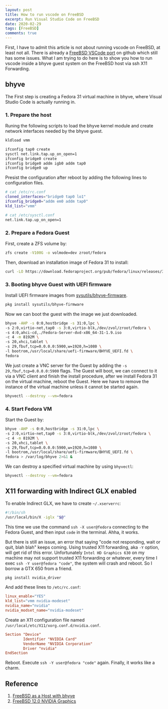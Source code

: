 ```yaml
---
layout: post
title: How to run vscode on FreeBSD
excerpt: Run Visual Studio Code on FreeBSD
date: 2020-02-29
tags: [FreeBSD]
comments: true
---
```


First, I have to admit this article is not about running vscode on FreeBSD, at least not all. There is already a [FreeBSD VSCode port](https://github.com/tagattie/FreeBSD-VSCode) on github which still has some issues. What I am trying to do here is to show you how to run vscode inside a bhyve guest system on the FreeBSD host via ssh X11 Forwarding.

## bhyve

The First step is creating a Fedora 31 virtual machine in bhyve, where Visual Studio Code is actually running in.

### 1. Prepare the host

Runing the following scripts to load the bhyve kernel module and create network interfaces needed by the bhyve guest.

```bash
kldload vmm

ifconfig tap0 create
sysctl net.link.tap.up_on_open=1
ifconfig bridge0 create
ifconfig bridge0 addm igb0 addm tap0
ifconfig bridge0 up
```

Presist the configuration after reboot by adding the following lines to configuration files.

```bash
# cat /etc/rc.conf
cloned_interfaces="bridge0 tap0 lo1"
ifconfig_bridge0="addm em0 addm tap0"
kld_list="vmm"
```

```bash
# cat /etc/sysctl.conf
net.link.tap.up_on_open=1
```

### 2. Prepare a Fedora Guest

First, create a ZFS volume by:

```bash
zfs create -V100G -o volmode=dev zroot/fedora
```

Then, download an installation image of Fedora 31 to install:

```bash
curl -LO https://download.fedoraproject.org/pub/fedora/linux/releases/31/Server/x86_64/iso/Fedora-Server-dvd-x86_64-31-1.9.iso
```

### 3. Booting bhyve Guest with UEFI firmware

Install UEFI firmware images from [sysutils/bhyve-firmware](https://www.freebsd.org/cgi/url.cgi?ports/sysutils/bhyve-firmware/pkg-descr).

```bash
pkg install sysutils/bhyve-firmware
```

Now we can boot the guest with the image we just downloaded.

```bash
bhyve -AHP -s 0:0,hostbridge -s 31:0,lpc \
-s 2:0,virtio-net,tap0 -s 3:0,virtio-blk,/dev/zvol/zroot/fedora \
-s 4:0,ahci-cd,./Fedora-Server-dvd-x86_64-31-1.9.iso
-c 4 -m 8192M \
-s 20,xhci,tablet \
-s 29,fbuf,tcp=0.0.0.0:5900,w=1920,h=1080 \
-l bootrom,/usr/local/share/uefi-firmware/BHYVE_UEFI.fd \
fedora
```

We just create a VNC server for the Guest by adding the `-s 29,fbuf,tcp=0.0.0.0:5900` flags. The Guest will boot, we can connect to it via a VNC client and finish the install procedure, after we install Fedora 31 on the virtual machine, reboot the Guest. Here we have to remove the instance of the virtual machine unless it cannot be started again.

```bash
bhyvectl --destroy --vm=fedora
```

### 4. Start Fedora VM

Start the Guest by:

```bash
bhyve -AHP -s 0:0,hostbridge -s 31:0,lpc \
-s 2:0,virtio-net,tap0 -s 3:0,virtio-blk,/dev/zvol/zroot/fedora \
-c 4 -m 8192M \
-s 20,xhci,tablet \
-s 29,fbuf,tcp=0.0.0.0:5900,w=1920,h=1080 \
-l bootrom,/usr/local/share/uefi-firmware/BHYVE_UEFI.fd \
fedora > /var/log/bhyve 2>&1 &
```

We can destroy a specified virtual machine by using `bhyvectl`:

```bash
bhyvectl --destroy --vm=fedora
```

## X11 forwarding with Indirect GLX enabled

To enable Indirect GLX, we have to create `~/.xserverrc`:

```bash
#!/bin/sh
/usr/local/bin/X -iglx "$@"
```

This time we use the command `ssh -X user@fedora` connecting to the Fedora Guest, and then input `code` in the terminal. Ahha, it works.

But there is still an issue, an error that saying "code not responding, wait or quit, blah blah" keeps coming. Using trusted X11 forwarding, aka `-Y` option, will get rid of this error. Unfortunately `Intel HD Graphics 630` on my machine may not support trusted X11 forwarding or whatever, every time I exec `ssh -Y user@fedora "code"`, the system will crash and reboot. So I borrow a GTX 650 from a friend.

```bash
pkg install nvidia_driver
```

And add these lines to `/etc/rc.conf`:

```conf
linux_enable="YES"
kld_list="vmm nvidia-modeset"
nvidia_name="nvidia"
nvidia_modset_name="nvidia-modeset"
```

Create an X11 configuration file named `/usr/local/etc/X11/xorg.conf.d/nvidia.conf`.

```conf
Section "Device"
        Identifier "NVIDIA Card"
        VendorName "NVIDIA Corporation"
        Driver "nvidia"
EndSection
```

Reboot. Execute `ssh -Y user@fedora "code"` again. Finally, it works like a charm.

## Reference

1. [FreeBSD as a Host with bhyve](https://www.freebsd.org/doc/en_US.ISO8859-1/books/handbook/virtualization-host-bhyve.html)
2. [FreeBSD 12.0 NVIDIA Graphics](https://headthirst.com/freebsd-nvidia.html)